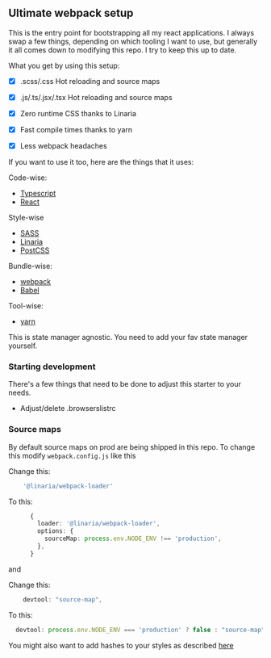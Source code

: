 ## Ultimate webpack setup

This is the entry point for bootstrapping all my react applications. I always swap a few things, depending on which tooling I want to use, but generally it all comes down to modifying this repo. I try to keep this up to date. 

What you get by using this setup:
- [x] .scss/.css Hot reloading and source maps
- [x] .js/.ts/.jsx/.tsx Hot reloading and source maps
- [x] Zero runtime CSS thanks to Linaria
- [x] Fast compile times thanks to yarn
- [x] Less webpack headaches


If you want to use it too, here are the things that it uses:

Code-wise:
- [Typescript](https://github.com/microsoft/TypeScript)
- [React](https://github.com/facebook/react/)

Style-wise
- [SASS](https://github.com/sass/sass)
- [Linaria](https://github.com/callstack/linaria)
- [PostCSS](https://github.com/postcss/postcss)

Bundle-wise:
- [webpack](https://github.com/webpack/webpack)
- [Babel](https://github.com/babel/babel)

Tool-wise:
- [yarn](https://github.com/yarnpkg/yarn)

This is state manager agnostic. You need to add your fav state manager yourself.

### Starting development

There's a few things that need to be done to adjust this starter to your needs. 

- Adjust/delete .browserslistrc

### Source maps

By default source maps on prod are being shipped in this repo. To change this modify `webpack.config.js` like this

Change this:
```ts
    '@linaria/webpack-loader'
```
To this:
```ts
      {
        loader: '@linaria/webpack-loader',
        options: {
          sourceMap: process.env.NODE_ENV !== 'production',
        },
      }
```

and

Change this:
```ts
    devtool: "source-map",
```
To this:
```ts
  devtool: process.env.NODE_ENV === 'production' ? false : "source-map",
```

You might also want to add hashes to your styles as described [here](https://github.com/callstack/linaria/blob/master/docs/BUNDLERS_INTEGRATION.md#webpack)
